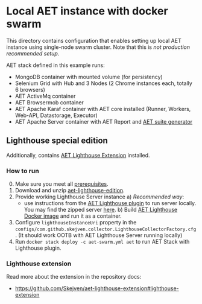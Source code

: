 # Local AET instance with docker swarm
This directory contains configuration that enables setting up local AET instance using single-node swarm cluster. 
Note that this is *not production recommended setup*.

AET stack defined in this example runs:
- MongoDB container with mounted volume (for persistency)
- Selenium Grid with Hub and 3 Nodes (2 Chrome instances each, totally 6 browsers)
- AET ActiveMq container
- AET Browsermob container
- AET Apache Karaf container with AET core installed (Runner, Workers, Web-API, Datastorage, Executor)
- AET Apache Server container with AET Report and [AET suite generator](https://github.com/m-suchorski/suite-generator/tree/feature/suite)

## Lighthouse special edition
Additionally, contains [AET Lighthouse Extension](https://github.com/Skejven/aet-lighthouse-extension)
installed.

### How to run
0. Make sure you meet all [prerequisites](https://github.com/Skejven/aet-docker#prerequisites).
1. Download and unzip [aet-lighthouse-edition](https://bintray.com/skejven/AET/download_file?file_path=https%3A%2Fgithub.com%2FSkejven%2Faet-docker%2Ftree%2Ffeature%2Flighthouse-support%2Flighthouse-aet-swarm.zip).
2. Provide working Lighthouse Server instance
  a) *Recommended way*: 
    - use instructions from the [AET Lighthouse plugin](https://github.com/Skejven/aet-lighthouse-extension/tree/master/lighthouse-server#lighthouse-server-for-aet-collector)
    to run server locally. You may find the zipped server [here](https://github.com/Skejven/aet-lighthouse-extension/releases/download/0.1.0/aet-lighthouse-server.zip).
  b) Build [AET Lighthouse Docker image](https://github.com/Skejven/aet-docker/tree/feature/lighthouse-support/lighthouse-beta) and run it as a container.
3. Configure `lighthouseInstanceUri` property in the `configs/com.github.skejven.collector.LighthouseCollectorFactory.cfg`.
(It should work OOTB with AET Lighthouse Server running locally)
4. Run `docker stack deploy -c aet-swarm.yml aet` to run AET Stack with Lighthouse plugin.

### Lighthouse extension
Read more about the extension in the repository docs:
- https://github.com/Skejven/aet-lighthouse-extension#lighthouse-extension
